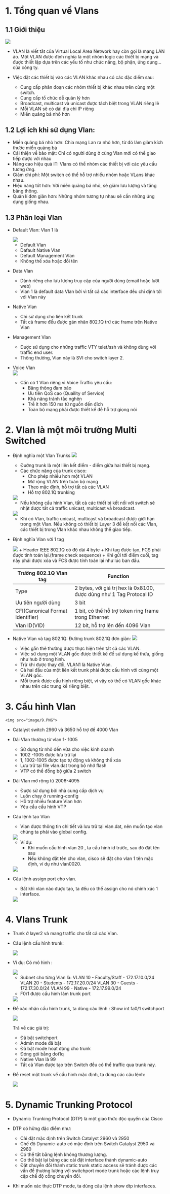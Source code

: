 # 1. Tổng quan về Vlans
## 1.1 Giới thiệu
<img src="image/1.PNG">

- VLAN là viết tắt của Virtual Local Area Network hay còn gọi là mạng LAN ảo. Một VLAN được định nghĩa là một nhóm logic các thiết bị mạng và được thiết lập dựa trên các yếu tố như chức năng, bộ phận, ứng dụng… của công ty.

- Việc đặt các thiết bị vào các VLAN khác nhau có các đặc điểm sau:
    + Cung cấp phân đoạn các nhóm thiết bị khác nhau trên cùng một switch.
    + Cung cấp tổ chức dễ quản lý hơn
    + Broadcast, multicast và unicast được tách biệt trong VLAN riêng lẻ
    + Mỗi VLAN sẽ có dải địa chỉ IP riêng
    + Miền quảng bá nhỏ hơn

## 1.2 Lợi ích khi sử dụng Vlan: 
- Miền quảng bá nhỏ hơn: Chia mạng Lan ra nhỏ hơn, từ đó làm giảm kích thước miền quảng bá 
- Cái thiện về bảo mật: Chỉ có người dùng ở cùng Vlan mới có thể giao tiếp được với nhau
- Nâng cao hiệu quả IT: Vlans có thể nhóm các thiết bị với các yêu cầu tương ứng.
- Giảm chi phí: Một switch có thể hỗ trợ nhiều nhóm hoặc VLans khác nhau. 
- Hiệu năng tốt hơn: Với miền quảng bá nhỏ, sẽ giảm lưu lượng và tăng băng thông.
- Quản lí đơn giản hơn: Những nhóm tương tự nhau sẽ cần những ứng dụng giống nhau.

## 1.3 Phân loại Vlan

- Default Vlan: Vlan 1 là

    <img src="image/2.PNG">

    + Default Vlan
    + Dafault Native Vlan
    + Default Management Vlan
    + Không thế xóa hoặc đổi tên
- Data Vlan
    + Dành riêng cho lưu lượng truy cập của người dùng (email hoặc lướt web)
    + Vlan 1 là default data Vlan bởi vì tất cả các interface đều chỉ định tới với Vlan này
- Native Vlan
    + Chỉ sử dụng cho liên kết trunk
    + Tất cả frame đều được gán nhãn 802.1Q trừ các frame trên Native Vlan
- Management Vlan
    + Được sử dụng cho những traffic VTY telet/ssh và không dùng với traffic end user.
    + Thông thường, Vlan này là SVI cho switch layer 2.
- Voice Vlan   
    <img src="image/3.PNG">

    + Cần có 1 Vlan riêng vì Voice Traffic yêu cầu:
        - Băng thông đàm bảo
        - Ưu tiên QoS cao (Quaility of Service)
        - Khả năng tránh tắc nghẽn
        - Trễ ít hơn 150 ms từ nguồn đến đích
        - Toàn bộ mạng phải được thiết kế để hỗ trợ giọng nói


# 2. Vlan là một môi trường Multi Switched
- Định nghĩa một Vlan Trunks
    <img src="image/4.PNG">
    + Đường trunk là một liên kết điểm - điểm giữa hai thiết bị mạng.
    + Các chức năng của trunk cisco: 
        - Cho phép nhiều hơn một VLAN
        - Mở rộng VLAN trên toàn bộ mạng
        - Theo mặc định, hỗ trợ tất cả các VLAN
        - Hỗ trợ 802.1Q trunking

    <img src="image/5.PNG">

    + Nếu không cấu hình Vlan, tất cả các thiết bị kết nối với switch sẽ nhật được tất cả traffic unicast, multicast và broadcast.

    <img src="image/6.PNG">

    + Khi có Vlan, traffic unicast, multicast và broadcast được giới hạn trong một Vlan. Nếu không có thiết bị Layer 3 để kết nối các Vlan, các thiết bị trong Vlan khác nhau không thể giao tiếp.

- Định nghĩa Vlan với 1 tag
 
    <img src="image/7.PNG">
    + Header IEEE 802.1Q có độ dài 4 byte
    + Khi tag được tạo, FCS phải được tính toán lại.(frame check sequence)
    + Khi gửi tới điểm cuối, tag này phải được xóa và FCS được tính toán lại như lúc ban đầu.

    |Trường 802.1Q Vlan tag|Function|
    |----------------------|-------------------------------------------|
    |Type|2 bytes, với giá trị hex là 0x8100, được dùng như 1 Tag Protocal ID|
    |Ưu tiên người dùng|3 bit  |
    |CFI(Canonical Format Identifier)|1 bit, có thể hỗ trợ token ring frame trong Ethernet|
    |Vlan ID(VID)|12 bit, hỗ trợ lên đến 4096 Vlan|

- Native Vlan và tag 802.1Q: Đường trunk 802.1Q đơn giản:
    <img src="image/8.PNG">
    + Việc gắn thẻ thường được thực hiện trên tất cả các VLAN.
    + Việc sử dụng một VLAN gốc được thiết kế để sử dụng kế thừa, giống như hub ở trong hình.
    + Trừ khi được thay đổi, VLAN1 là Native Vlan.
    + Cả hai đầu của một liên kết trunk phải được cấu hình với cùng một VLAN gốc.
    + Mỗi trunk được cấu hình riêng biệt, vì vậy có thể có VLAN gốc khác nhau trên các trung kế riêng biệt.
# 3. Cấu hình Vlan

    <img src="image/9.PNG">
- Catalyst switch 2960 và 3650 hỗ trợ đế 4000 Vlan
- Dải Vlan thường từ vlan 1- 1005
    + Sử dụng từ nhỏ đến vừa cho việc kinh doanh
    + 1002 -1005 được lưu trữ lại
    + 1, 1002-1005 được tạo tự động và không thể xóa
    + Lưu trữ tại file vlan.dat trong bộ nhớ flash
    + VTP có thể đồng bộ giữa 2 switch
- Dải Vlan mở rộng từ 2006-4095
    + Được sử dụng bởi nhà cung cấp dịch vụ
    + Luôn chạy ở running-config
    + Hỗ trợ nhiều feature Vlan hơn
    + Yêu cầu cấu hình VTP

- Câu lệnh tạo Vlan
    + Vlan được thông tin chi tiết và lưu trữ tại vlan.dat, nên muốn tạo vlan chúng ta phải vào global config.

    <img src="image/10.PNG">
     
    + Ví dụ:
        - Khi muốn cấu hình vlan 20 , ta cấu hình id trước, sau đó đặt tên sau
        - Nếu không đặt tên cho vlan, cisco sẽ đặt cho vlan 1 tên mặc định, ví dụ như vlan0020.

    <img src="image/11.PNG">

- Câu lệnh assign port cho vlan.
    + Bất khì vlan nào được tạo, ta đều có thể assign cho nó chính xác 1 interface.

    <img src="image/12.PNG">

# 4. Vlans Trunk

- Trunk ở layer2 và mang traffic cho tất cả các Vlan.
- Câu lệnh cấu hình trunk: 

    <img src="image/13.PNG">

- Ví dụ:
    Có mô hình : 

    <img src="image/14.PNG">

    + Subnet cho từng Vlan là: 
        VLAN 10 - Faculty/Staff - 172.17.10.0/24
        VLAN 20 - Students - 172.17.20.0/24
        VLAN 30 - Guests - 172.17.30.0/24
        VLAN 99 - Native - 172.17.99.0/24
    + F0/1 được cấu hình làm trunk port

    <img src="image/15.PNG">

- Để xác nhận cấu hình trunk, ta dùng câu lệnh :
    Show int fa0/1 switchport

    <img src="image/16.PNG">

    Trả về các giá trị:
    + Đã bật switchport
    + Admin mode đã bật
    + Đã bật mode hoạt động cho trunk
    + Đóng gói bằng dot1q
    + Native Vlan là 99
    + Tất cả Vlan được tạo trên Switch đều có thể traffic qua trunk này.

- Để reset một trunk về cấu hình mặc định, ta dùng các câu lệnh:
    
    <img src="image/17.PNG">


# 5. Dynamic Trunking Protocol

- Dynamic Trunking Protocol (DTP) là một giao thức độc quyền của Cisco
- DTP có hững đặc điểm như:
    + Cài đặt mặc định trên Switch Catalyst 2960 và 2950
    + Chế độ Dynamic-auto có mặc định trên Switch Catalyst 2950 và 2960
    + Có thể tắt bằng lệnh không thương lượng.
    + Có thể bật lại bằng các cài đặt interface thành dynamic-auto
    + Đặt chuyển đổi thành static trunk static access sẽ tránh được các vấn đề thương lượng với switchport mode trunk hoặc các lệnh truy cập chế độ cổng chuyển đổi. 

- Khi muốn xác thực DTP mode, ta dùng câu lệnh show dtp interfaces.